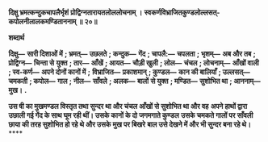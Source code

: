 **दिक्षु भ्रमत्कन्दुकचापलैर्भृशं** **प्रोद्विग्नतारायतलोललोचनाम् ।** **स्वकर्णविभ्राजितकुण्डलोल्लसत्-** **कपोलनीलालकमण्डिताननाम् ॥ २०॥** 

**शब्दार्थ** 

**दिक्षु—** **सारी दिशाओं में** **; भ्रमत्—** **उछलते** **; कन्दुक—** **गेंद** **; चापलै:—** **चपलता** **; भृशम्—** **अब और तब** **; प्रोद्विग्न—** **चिन्ता से** **युक्त** **; तार—** **आँखें** **; आयत—** **चौड़ी खुली** **; लोल—** **चंचल** **; लोचनाम्—** **आँखों वाली** **; स्व-कर्ण—** **अपने दोनों कानों में** **;** **विभ्राजित—** **प्रकाशमान्** **; कुण्डल—** **कान की बालियाँ** **; उल्लसत्—** **चमकती** **; कपोल—** **गाल** **; नील—** **साँवले** **; अलक—** **बालों** **से युक्त** **; मण्डित—** **सुशोभित था** **; आननाम्—** **मुख।** **.** 

**उस षी का मुखमण्डल विस्तृत तथा सुन्दर था और चंचल आँखों से सुशोभित था और वह** **अपने हाथों द्वारा उछाली गई गेंद के साथ घूम रही थीं। उसके कानों के दो जगमगाते कुण्डल** **उसके चमकते गालों पर साँवली छाया की तरह सुशोभित हो रहे थे और उसके मुख पर बिखरे** **बाल उसे देखने में और भी सुन्दर बना रहे थे।** **** 